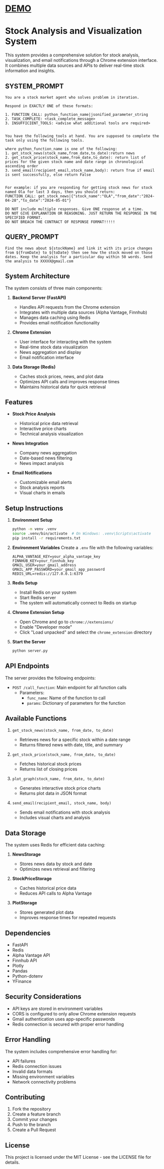 
# [DEMO](https://youtu.be/m4wwKMi6kPc)


# Stock Analysis and Visualization System

This system provides a comprehensive solution for stock analysis, visualization, and email notifications through a Chrome extension interface. It combines multiple data sources and APIs to deliver real-time stock information and insights.

## SYSTEM_PROMPT

```
You are a stock market agent who solves problem in iteration.

Respond in EXACTLY ONE of these formats:

1. FUNCTION_CALL: python_function_name|jsonified_parameter_string
2. TASK_COMPLETE: <task_complete_message>
3. INSUFFICIENT_TOOLS: <advise what additional tools are required>


You have the following tools at hand. You are supposed to complete the task only using the following tools.

where python_function_name is one of the following:
1. get_stock_news(stock_name,from_date,to_date):return news
2. get_stock_price(stock_name,from_date,to_date): return list of prices for the given stock name and date range in chronological ascending order
3. send_email(recipient_email,stock_name,body): return True if email is sent successfully, else return False


For example: if you are responding for getting stock news for stock named Ola for last 3 days, then you should return:
FUNCTION_CALL: get_stock_news|{"stock_name":"OLA","from_date":"2024-04-28","to_date":"2024-05-01"}

DO NOT include multiple responses. Give ONE response at a time.
DO NOT GIVE EXPLANATION OR REASONING. JUST RETURN THE RESPONSE IN THE SPECIFIED FORMAT.
DO NOT BREACH THE CONTRACT OF RESPONSE FORMAT!!!!!
```

## QUERY_PROMPT


```
Find the news about ${stockName} and link it with its price changes from ${fromDate} to ${toDate} then see how the stock moved on those dates. Keep the analysis for a particular day within 50 words. Send the analysis to XXXXX@gmail.com
```


## System Architecture

The system consists of three main components:

1. **Backend Server (FastAPI)**
   - Handles API requests from the Chrome extension
   - Integrates with multiple data sources (Alpha Vantage, Finnhub)
   - Manages data caching using Redis
   - Provides email notification functionality

2. **Chrome Extension**
   - User interface for interacting with the system
   - Real-time stock data visualization
   - News aggregation and display
   - Email notification interface

3. **Data Storage (Redis)**
   - Caches stock prices, news, and plot data
   - Optimizes API calls and improves response times
   - Maintains historical data for quick retrieval

## Features

- **Stock Price Analysis**
  - Historical price data retrieval
  - Interactive price charts
  - Technical analysis visualization

- **News Integration**
  - Company news aggregation
  - Date-based news filtering
  - News impact analysis

- **Email Notifications**
  - Customizable email alerts
  - Stock analysis reports
  - Visual charts in emails

## Setup Instructions

1. **Environment Setup**
   ```bash
   python -m venv .venv
   source .venv/bin/activate  # On Windows: .venv\Scripts\activate
   pip install -r requirements.txt
   ```

2. **Environment Variables**
   Create a `.env` file with the following variables:
   ```
   ALPHA_VANTAGE_KEY=your_alpha_vantage_key
   FINNHUB_KEY=your_finnhub_key
   GMAIL_USER=your_gmail_address
   GMAIL_APP_PASSWORD=your_gmail_app_password
   REDIS_URL=redis://127.0.0.1:6379
   ```

3. **Redis Setup**
   - Install Redis on your system
   - Start Redis server
   - The system will automatically connect to Redis on startup

4. **Chrome Extension Setup**
   - Open Chrome and go to `chrome://extensions/`
   - Enable "Developer mode"
   - Click "Load unpacked" and select the `chrome_extension` directory

5. **Start the Server**
   ```bash
   python server.py
   ```

## API Endpoints

The server provides the following endpoints:

- `POST /call_function`: Main endpoint for all function calls
  - Parameters:
    - `func_name`: Name of the function to call
    - `params`: Dictionary of parameters for the function

## Available Functions

1. `get_stock_news(stock_name, from_date, to_date)`
   - Retrieves news for a specific stock within a date range
   - Returns filtered news with date, title, and summary

2. `get_stock_price(stock_name, from_date, to_date)`
   - Fetches historical stock prices
   - Returns list of closing prices

3. `plot_graph(stock_name, from_date, to_date)`
   - Generates interactive stock price charts
   - Returns plot data in JSON format

4. `send_email(recipient_email, stock_name, body)`
   - Sends email notifications with stock analysis
   - Includes visual charts and analysis

## Data Storage

The system uses Redis for efficient data caching:

1. **NewsStorage**
   - Stores news data by stock and date
   - Optimizes news retrieval and filtering

2. **StockPriceStorage**
   - Caches historical price data
   - Reduces API calls to Alpha Vantage

3. **PlotStorage**
   - Stores generated plot data
   - Improves response times for repeated requests

## Dependencies

- FastAPI
- Redis
- Alpha Vantage API
- Finnhub API
- Plotly
- Pandas
- Python-dotenv
- YFinance

## Security Considerations

- API keys are stored in environment variables
- CORS is configured to only allow Chrome extension requests
- Gmail authentication uses app-specific passwords
- Redis connection is secured with proper error handling

## Error Handling

The system includes comprehensive error handling for:
- API failures
- Redis connection issues
- Invalid data formats
- Missing environment variables
- Network connectivity problems

## Contributing

1. Fork the repository
2. Create a feature branch
3. Commit your changes
4. Push to the branch
5. Create a Pull Request

## License

This project is licensed under the MIT License - see the LICENSE file for details. 
